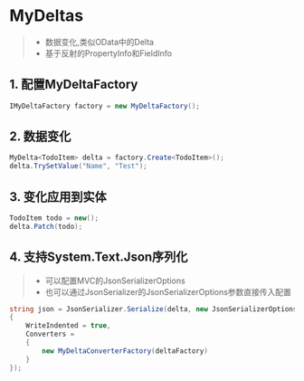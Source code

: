 # MyDeltas
>* 数据变化,类似OData中的Delta
>* 基于反射的PropertyInfo和FieldInfo

## 1. 配置MyDeltaFactory
~~~csharp
IMyDeltaFactory factory = new MyDeltaFactory();
~~~

## 2. 数据变化
~~~csharp
MyDelta<TodoItem> delta = factory.Create<TodoItem>();
delta.TrySetValue("Name", "Test");
~~~

## 3. 变化应用到实体
~~~csharp
TodoItem todo = new();
delta.Patch(todo);
~~~

## 4. 支持System.Text.Json序列化
>* 可以配置MVC的JsonSerializerOptions
>* 也可以通过JsonSerializer的JsonSerializerOptions参数直接传入配置

~~~csharp
string json = JsonSerializer.Serialize(delta, new JsonSerializerOptions
{
    WriteIndented = true,
    Converters =
    {
        new MyDeltaConverterFactory(deltaFactory)
    }
});
~~~